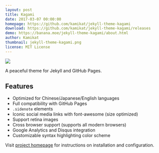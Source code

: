 ```yaml
---
layout: post
title: Kagami
date: 2017-03-07 00:00:00
homepage: https://github.com/kamikat/jekyll-theme-kagami
download: https://github.com/kamikat/jekyll-theme-kagami/releases
demo: https://banana.moe/jekyll-theme-kagami/about.html
author: Kamikat
thumbnail: jekyll-theme-kagami.png
license: MIT License
---
```


![](https://s2.banana.moe/docs/kagami-preview@2x.png)

A peaceful theme for Jekyll and GitHub Pages.

## Features

- Optimized for Chinese/Japanese/English languages
- Full compatibility with GitHub Pages
- `.sidenote` elements
- Iconic social media links with font-awesome (size optimized)
- Support retina images
- Cross browser support (supports all modern browsers)
- Google Analytics and Disqus integration
- Customizable syntax highlighting color scheme

Visit [project homepage][project-home] for instructions on installation and configuration.

[project-home]: https://github.com/kamikat/jekyll-theme-kagami

